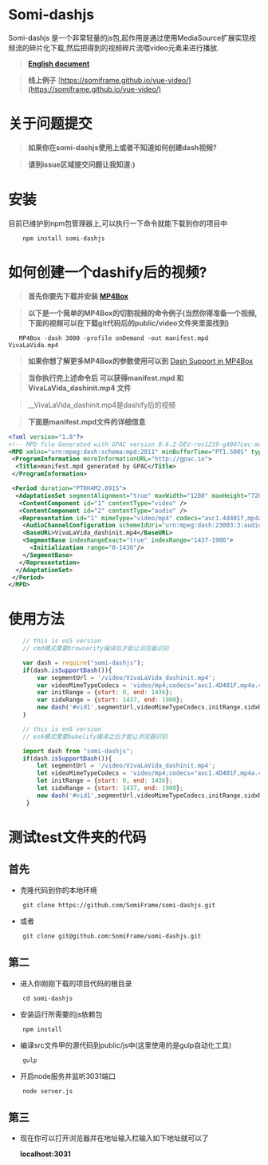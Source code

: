 Somi-dashjs
================
Somi-dashjs 是一个非常轻量的js包,起作用是通过使用MediaSource扩展实现视频流的碎片化下载,然后把得到的视频碎片流喂video元素来进行播放.

>__[English document](https://github.com/SomiFrame/somi-dashjs/blob/master/README.md)__

>__线上例子__ [https://somiframe.github.io/vue-video/](https://somiframe.github.io/vue-video/)

关于问题提交
================
> __如果你在somi-dashjs使用上或者不知道如何创建dash视频?__

> __请到issue区域提交问题让我知道:)__

安装
================
目前已维护到npm包管理器上,可以执行一下命令就能下载到你的项目中
```shell
    npm install somi-dashjs
```

如何创建一个dashify后的视频?
===============
> __首先你要先下载并安装 [MP4Box](https://gpac.wp.imt.fr/2015/07/29/gpac-build-mp4box-only-all-platforms/)__

> __以下是一个简单的MP4Box的切割视频的命令例子(当然你得准备一个视频,下面的视频可以在下载git代码后的public/video文件夹里面找到)__
```shell
   MP4Box -dash 3000 -profile onDemand -out manifest.mpd VivaLaVida.mp4
```
> __如果你想了解更多MP4Box的参数使用可以到__ [Dash Support in MP4Box](https://gpac.wp.imt.fr/mp4box/dash/)

> __当你执行完上述命令后 可以获得manifest.mpd 和 VivaLaVida_dashinit.mp4 文件__

> __VivaLaVida_dashinit.mp4是dashify后的视频

> __下面是manifest.mpd文件的详细信息__
```xml
<?xml version="1.0"?>
<!-- MPD file Generated with GPAC version 0.6.2-DEV-rev1219-g4007cec-master  at 2017-05-18T04:06:16.663Z-->
<MPD xmlns="urn:mpeg:dash:schema:mpd:2011" minBufferTime="PT1.500S" type="static" mediaPresentationDuration="PT0H4M2.091S" maxSegmentDuration="PT0H0M10.000S" profiles="urn:mpeg:dash:profile:isoff-on-demand:2011">
 <ProgramInformation moreInformationURL="http://gpac.io">
  <Title>manifest.mpd generated by GPAC</Title>
 </ProgramInformation>

 <Period duration="PT0H4M2.091S">
  <AdaptationSet segmentAlignment="true" maxWidth="1280" maxHeight="720" maxFrameRate="25" par="16:9" lang="und" subsegmentAlignment="true" subsegmentStartsWithSAP="1">
   <ContentComponent id="1" contentType="video" />
   <ContentComponent id="2" contentType="audio" />
   <Representation id="1" mimeType="video/mp4" codecs="avc1.4d401f,mp4a.40.2" width="1280" height="720" frameRate="25" sar="1:1" audioSamplingRate="44100" startWithSAP="1" bandwidth="1280527">
    <AudioChannelConfiguration schemeIdUri="urn:mpeg:dash:23003:3:audio_channel_configuration:2011" value="2"/>
    <BaseURL>VivaLaVida_dashinit.mp4</BaseURL>
    <SegmentBase indexRangeExact="true" indexRange="1437-1900">
      <Initialization range="0-1436"/>
    </SegmentBase>
   </Representation>
  </AdaptationSet>
 </Period>
</MPD>
```

使用方法
================
```javascript
    // this is es5 version
    // cmd模式需要browserify编译后才能让浏览器识别

    var dash = require("somi-dashjs");
    if(dash.isSupportDash()){
        var segmentUrl = '/video/VivaLaVida_dashinit.mp4';
        var videoMimeTypeCodecs = 'video/mp4;codecs="avc1.4D401F,mp4a.40.2"';
        var initRange = {start: 0, end: 1436};
        var sidxRange = {start: 1437, end: 1900};
        new dash('#vid1',segmentUrl,videoMimeTypeCodecs,initRange,sidxRange);
    }

    // this is es6 version
    // es6模式需要babelify编译之后才能让浏览器识别

    import dash from "somi-dashjs";
    if(dash.isSupportDash()){
        let segmentUrl = '/video/VivaLaVida_dashinit.mp4';
        let videoMimeTypeCodecs = 'video/mp4;codecs="avc1.4D401F,mp4a.40.2"';
        let initRange = {start: 0, end: 1436};
        let sidxRange = {start: 1437, end: 1900};
        new dash('#vid1',segmentUrl,videoMimeTypeCodecs,initRange,sidxRange);
     }
```

测试test文件夹的代码
================
首先
----------------
* 克隆代码到你的本地环境

```
    git clone https://github.com/SomiFrame/somi-dashjs.git
```
* 或者
```
    git clone git@github.com:SomiFrame/somi-dashjs.git
```

第二
---------------
* 进入你刚刚下载的项目代码的根目录
```
    cd somi-dashjs
```
* 安装运行所需要的js依赖包
```
    npm install
```
* 编译src文件甲的源代码到public/js中(这里使用的是gulp自动化工具)
```
    gulp
```
* 开启node服务并监听3031端口
```
    node server.js
```
第三
---------------
* 现在你可以打开浏览器并在地址输入栏输入如下地址就可以了

  __localhost:3031__